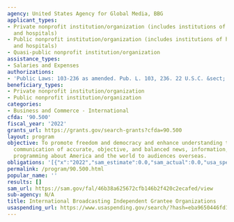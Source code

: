 ```yaml
---
agency: United States Agency for Global Media, BBG
applicant_types:
- Private nonprofit institution/organization (includes institutions of higher education
  and hospitals)
- Public nonprofit institution/organization (includes institutions of higher education
  and hospitals)
- Quasi-public nonprofit institution/organization
assistance_types:
- Salaries and Expenses
authorizations:
- 'Public Laws: 103-236 as amended. Pub. L. 103, 236. 22 U.S.C. &sect; 6201.'
beneficiary_types:
- Private nonprofit institution/organization
- Public nonprofit institution/organization
categories:
- Business and Commerce - International
cfda: '90.500'
fiscal_year: '2022'
grants_url: https://grants.gov/search-grants?cfda=90.500
layout: program
objective: To promote freedom and democracy and enhance understanding through multimedia
  communication of accurate, objective, and balanced news, information, and other
  programming about America and the world to audiences overseas.
obligations: '[{"x":"2022","sam_estimate":0.0,"sam_actual":0.0,"usa_spending_actual":501009823.0},{"x":"2023","sam_estimate":0.0,"sam_actual":0.0,"usa_spending_actual":341336003.0},{"x":"2024","sam_estimate":0.0,"sam_actual":0.0,"usa_spending_actual":0.0}]'
permalink: /program/90.500.html
popular_name: ''
results: []
sam_url: https://sam.gov/fal/46b38a625672cfb146b2f420c2ecafed/view
sub-agency: N/A
title: International Broadcasting Independent Grantee Organizations
usaspending_url: https://www.usaspending.gov/search/?hash=eba9650446fd1501a3cca51003a66fd7
---
```

